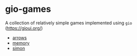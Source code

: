 # gio-games
A collection of relatively simple games implemented using `gio` (https://gioui.org/)

- [arrows](https://github.com/raff/gio-games/arrows)
- [memory](https://github.com/raff/gio-games/memory)
- [simon](https://github.com/raff/gio-games/simon)
